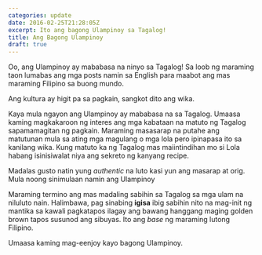 ```yaml
---
categories: update
date: 2016-02-25T21:28:05Z
excerpt: Ito ang bagong Ulampinoy sa Tagalog!
title: Ang Bagong Ulampinoy
draft: true
---
```


Oo, ang Ulampinoy ay mababasa na ninyo sa Tagalog! Sa loob ng maraming taon lumabas ang mga posts namin sa English para maabot ang mas maraming Filipino sa buong mundo.

Ang kultura ay higit pa sa pagkain, sangkot dito ang wika.

Kaya mula ngayon ang Ulampinoy ay mababasa na sa Tagalog. Umaasa kaming magkakaroon ng interes ang mga kabataan na matuto ng Tagalog sapamamagitan ng pagkain. Maraming masasarap na putahe ang matutunan mula sa ating mga magulang o mga lola pero ipinapasa ito sa kanilang wika. Kung matuto ka ng Tagalog mas maiintindihan mo si Lola habang isinisiwalat niya ang sekreto ng kanyang recipe.

Madalas gusto natin yung _authentic_ na luto kasi yun ang masarap at orig. Mula noong sinimulaan namin ang Ulampinoy 

Maraming termino ang mas madaling sabihin sa Tagalog sa mga ulam na niluluto nain. Halimbawa, pag sinabing **igisa** ibig sabihin nito na mag-init ng mantika sa kawali pagkatapos ilagay ang bawang hanggang maging golden brown tapos susunod ang sibuyas. Ito ang _base_ ng maraming lutong Filipino.

Umaasa kaming mag-eenjoy kayo bagong Ulampinoy.



